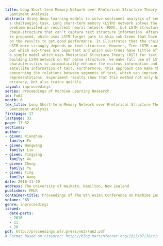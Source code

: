 ```yaml
---
title: Long Short-term Memory Network over Rhetorical Structure Theory for Sentence-level
  Sentiment Analysis
abstract: Using deep learning models to solve sentiment analysis of sentences is still
  a challenging task. Long short-term memory (LSTM) network solves the gradient disappeared
  problem existed in recurrent neural network (RNN), but LSTM structure is linear
  chain-structure that can’t capture text structure information. Afterwards, Tree-LSTM
  is proposed, which uses LSTM forget gate to skip sub-trees that have little effect
  on the results to get good performance. It illustrates that the chain-structured
  LSTM more strongly depends on text structure. However, Tree-LSTM can’t clearly figure
  out which sub-trees are important and which sub-trees have little effect. We propose
  a simple model which uses Rhetorical Structure Theory (RST) for text parsing. By
  building LSTM network on RST parse structure, we make full use of LSTM structural
  characteristics to automatically enhance the nucleus information and  filter the
  satellite information of text. Furthermore, this approach can make the representations
  concerning the relations between segments of text, which can improve text semantic
  representations. Experiment results show that this method not only has higher classification
  accuracy, but also trains quickly.
layout: inproceedings
series: Proceedings of Machine Learning Research
id: Fu62
month: 0
tex_title: Long Short-term Memory Network over Rhetorical Structure Theory for Sentence-level
  Sentiment Analysis
firstpage: 17
lastpage: 32
page: 17-32
sections: 
author:
- given: Xianghua
  family: Fu
- given: Wangwang
  family: Liu
- given: Yingying
  family: Xu
- given: Chong
  family: Yu
- given: Ting
  family: Wang
date: 2016-11-20
address: The University of Waikato, Hamilton, New Zealand
publisher: PMLR
container-title: Proceedings of The 8th Asian Conference on Machine Learning
volume: '63'
genre: inproceedings
issued:
  date-parts:
  - 2016
  - 11
  - 20
pdf: http://proceedings.mlr.press/v63/Fu62.pdf
# Format based on citeproc: http://blog.martinfenner.org/2013/07/30/citeproc-yaml-for-bibliographies/
---
```

